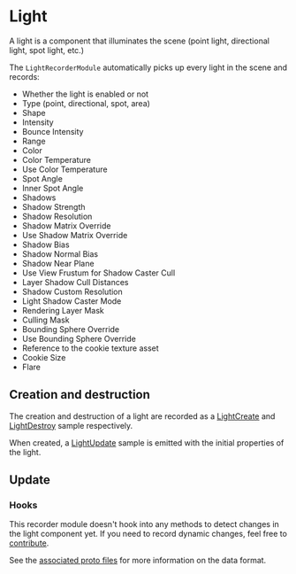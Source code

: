 # Light

A light is a component that illuminates the scene (point light, directional light, spot light, etc.)

The `LightRecorderModule` automatically picks up every light in the scene and records:

- Whether the light is enabled or not
- Type (point, directional, spot, area)
- Shape
- Intensity
- Bounce Intensity
- Range
- Color
- Color Temperature
- Use Color Temperature
- Spot Angle
- Inner Spot Angle
- Shadows
- Shadow Strength
- Shadow Resolution
- Shadow Matrix Override
- Use Shadow Matrix Override
- Shadow Bias
- Shadow Normal Bias
- Shadow Near Plane
- Use View Frustum for Shadow Caster Cull
- Layer Shadow Cull Distances
- Shadow Custom Resolution
- Light Shadow Caster Mode
- Rendering Layer Mask
- Culling Mask
- Bounding Sphere Override
- Use Bounding Sphere Override
- Reference to the cookie texture asset
- Cookie Size
- Flare

## Creation and destruction

The creation and destruction of a light are recorded as a [LightCreate](../../file-format/proto-files/unity/light.md#lightcreate) and [LightDestroy](../../file-format/proto-files/unity/light.md#lightdestroy) sample respectively.

When created, a [LightUpdate](../../file-format/proto-files/unity/light.md#lightupdate) sample is emitted with the initial properties of the light.

## Update

### Hooks

This recorder module doesn't hook into any methods to detect changes in the light component yet. If you need to record dynamic changes, feel free to [contribute](../../../contributing.md).

See the [associated proto files](../../file-format/proto-files/unity/light.md) for more information on the data format.
